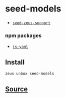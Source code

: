 
seed-models
====================









* [`seed-zeus-support`](seed-zeus-support.md)
### npm packages
* [`js-yaml`](http://npmjs.com/package/js-yaml)


## Install
```bash
zeus unbox seed-models
```













## [Source](https://github.com/liquidapps-io/zeus-sdk/tree/master/boxes/groups/seeds/seed-models)